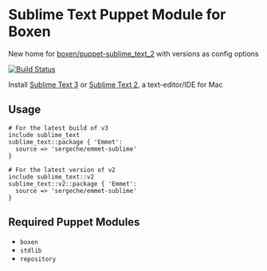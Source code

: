 # Sublime Text Puppet Module for Boxen

New home for [boxen/puppet-sublime_text_2](https://github.com/boxen/puppet-sublime_text_2) with versions as config options

[![Build Status](https://travis-ci.org/boxen/puppet-sublime_text.svg?branch=master)](https://travis-ci.org/boxen/puppet-sublime_text)

Install [Sublime Text 3](http://www.sublimetext.com/3) or [Sublime Text 2](http://www.sublimetext.com/), a text-editor/IDE for Mac

## Usage

```puppet
# For the latest build of v3
include sublime_text
sublime_text::package { 'Emmet':
  source => 'sergeche/emmet-sublime'
}

# For the latest version of v2
include sublime_text::v2
sublime_text::v2::package { 'Emmet':
  source => 'sergeche/emmet-sublime'
}
```

## Required Puppet Modules

* `boxen`
* `stdlib`
* `repository`
